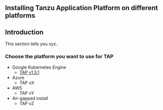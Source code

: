 ## Installing Tanzu Application Platform on different platforms

## Introduction
This section tells you xyz..

### Choose the platform you want to use for TAP

* Google Kubernetes Engine
  - [TAP v1.5.1](/Day%201%20-%20Design%20buildup/TAP%20install/gke)
* Azure
  - TAP vX
* AWS
  - TAP vY
* Air-gapped install
  - TAP vZ
